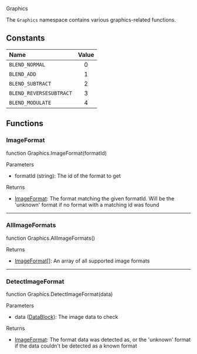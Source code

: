 <article-head>Graphics</article-head>

The `Graphics` namespace contains various graphics-related functions.

## Constants

| Name | Value |
|:-----|:-----:|
`BLEND_NORMAL` | 0
`BLEND_ADD` | 1
`BLEND_SUBTRACT` | 2
`BLEND_REVERSESUBTRACT` | 3
`BLEND_MODULATE` | 4

## Functions

### ImageFormat

<fdef>function Graphics.<func>ImageFormat</func>(<arg>formatId</arg>)</fdef>

<listhead>Parameters</listhead>

* <arg>formatId</arg> (<type>string</type>): The id of the format to get

<listhead>Returns</listhead>

* <type>[ImageFormat](../Types/Graphics/ImageFormat.md)</type>: The format matching the given <arg>formatId</arg>. Will be the 'unknown' format if no format with a matching id was found

---
### AllImageFormats

<fdef>function Graphics.<func>AllImageFormats</func>()</fdef>

<listhead>Returns</listhead>

* <type>[ImageFormat](../Types/Graphics/ImageFormat.md)\[\]</type>: An array of all supported image formats

---
### DetectImageFormat

<fdef>function Graphics.<func>DetectImageFormat</func>(<arg>data</arg>)</fdef>

<listhead>Parameters</listhead>

* <arg>data</arg> (<type>[DataBlock](../Types/DataBlock.md)</type>): The image data to check

<listhead>Returns</listhead>

* <type>[ImageFormat](../Types/Graphics/ImageFormat.md)</type>: The format <arg>data</arg> was detected as, or the 'unknown' format if the data couldn't be detected as a known format
